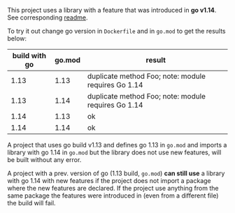 This project uses a library with a feature that was introduced in **go v1.14**. See corresponding [readme](../incompatible-feature/readme.md).

To try it out change go version in `Dockerfile` and in `go.mod` to get the results below:  

| build with go | go.mod | result
|---------------|--------|---------------------------
| 1.13          | 1.13   | duplicate method Foo; note: module requires Go 1.14
| 1.13          | 1.14   | duplicate method Foo; note: module requires Go 1.14
| 1.14          | 1.13   | ok
| 1.14          | 1.14   | ok

A project that uses go build v1.13 and defines go 1.13 in `go.mod` and imports a library with go 1.14 in `go.mod` but the library does
not use new features, will be built without any error.

A project with a prev. version of go (1.13 build, `go.mod`) **can still use** a library with go 1.14 with new features if the project
does not import a package where the new features are declared.
If the project use anything from the same package the features were introduced in (even from a different file) the build will fail.